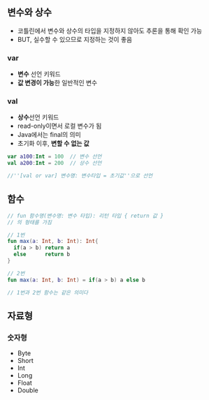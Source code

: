 ## 변수와 상수
- 코틀린에서 변수와 상수의 타입을 지정하지 않아도 추론을 통해 확인 가능
- BUT, 실수할 수 있으므로 지정하는 것이 좋음
     
### var
- **변수** 선언 키워드
- **값 변경이 가능**한 일반적인 변수
   
### val
- **상수**선언 키워드
- read-only이면서 로컬 변수가 됨
- Java에서는 final의 의미
- 초기화 이후, **변할 수 없는 값**

```kotlin
var a100:Int = 100  // 변수 선언
val a200:Int = 200  // 상수 선언

//''[val or var] 변수명: 변수타입 = 초기값''으로 선언
```
     
     
## 함수
```kotlin
// fun 함수명(변수명: 변수 타입): 리턴 타입 { return 값 }
// 의 형태를 가짐

// 1번
fun max(a: Int, b: Int): Int{
  if(a > b) return a
  else      return b
}

// 2번
fun max(a: Int, b: Int) = if(a > b) a else b

// 1번과 2번 함수는 같은 의미다
```
      
## 자료형
### 숫자형
- Byte
- Short
- Int
- Long
- Float
- Double

